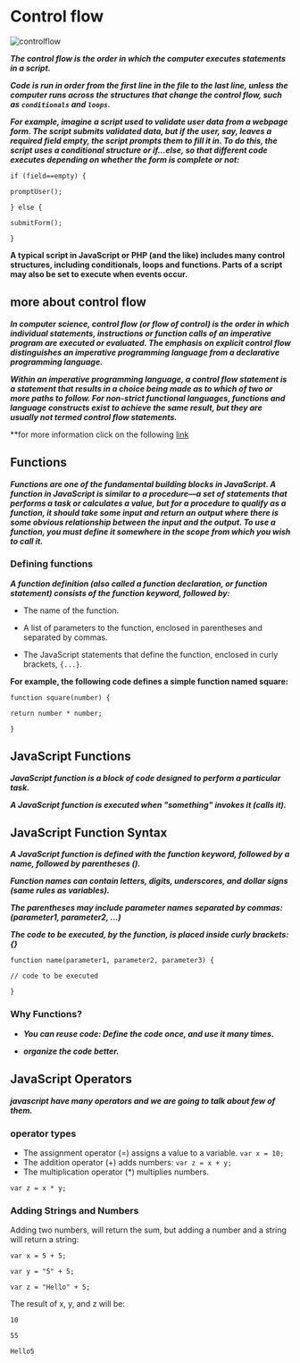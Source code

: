 # Control flow
![controlflow](https://miro.medium.com/max/1820/1*Z1saasjHQBVQWNHKdnh6fw.png)

***The control flow is the order in which the computer executes statements in a script.***

***Code is run in order from the first line in the file to the last line, unless the computer runs across the structures that change the control flow, such as `conditionals` and `loops`.***

***For example, imagine a script used to validate user data from a webpage form. The script submits validated data, but if the user, say, leaves a required field empty, the script prompts them to fill it in. To do this, the script uses a conditional structure or if...else, so that different code executes depending on whether the form is complete or not:***

`if (field==empty) {`

`promptUser();`

`} else {`

`submitForm();`

`}`

**A typical script in JavaScript or PHP (and the like) includes many control structures, including conditionals, loops and functions. Parts of a script may also be set to execute when events occur.**

## more about control flow

***In computer science, control flow (or flow of control) is the order in which individual statements, instructions or function calls of an imperative program are executed or evaluated. The emphasis on explicit control flow distinguishes an imperative programming language from a declarative programming language.***

***Within an imperative programming language, a control flow statement is a statement that results in a choice being made as to which of two or more paths to follow. For non-strict functional languages, functions and language constructs exist to achieve the same result, but they are usually not termed control flow statements.***

**for more information click on the following [link](https://en.wikipedia.org/wiki/Control_flow)


## Functions

***Functions are one of the fundamental building blocks in JavaScript. A function in JavaScript is similar to a procedure—a set of statements that performs a task or calculates a value, but for a procedure to qualify as a function, it should take some input and return an output where there is some obvious relationship between the input and the output. To use a function, you must define it somewhere in the scope from which you wish to call it.***

### Defining functions

***A function definition (also called a function declaration, or function statement) consists of the function keyword, followed by:***

* The name of the function.

* A list of parameters to the function, enclosed in parentheses and separated by commas.

* The JavaScript statements that define the function, enclosed in curly brackets, `{...}`.

**For example, the following code defines a simple function named square:**

`function square(number) {`

`return number * number;`

`}`

## JavaScript Functions

***JavaScript function is a block of code designed to perform a particular task.***

***A JavaScript function is executed when "something" invokes it (calls it).***

## JavaScript Function Syntax

***A JavaScript function is defined with the function keyword, followed by a name, followed by parentheses ().***

***Function names can contain letters, digits, underscores, and dollar signs (same rules as variables).***

***The parentheses may include parameter names separated by commas:***
***(parameter1, parameter2, ...)***

***The code to be executed, by the function, is placed inside curly brackets: {}***

`function name(parameter1, parameter2, parameter3) {`

`// code to be executed`

`}`

### Why Functions?

* ***You can reuse code: Define the code once, and use it many times.***

* ***organize the code better.***

## JavaScript Operators

***javascript have many operators and we are going to talk about few of them.***

### operator types

* The assignment operator (=) assigns a value to a variable.
`var x = 10;`
* The addition operator (+) adds numbers: 
`var z = x + y;`
* The multiplication operator (*) multiplies numbers.

`var z = x * y;`

### Adding Strings and Numbers
 Adding two numbers, will return the sum, but adding a number and a string will return a string:

`var x = 5 + 5;`

`var y = "5" + 5;`

`var z = "Hello" + 5;`

The result of x, y, and z will be:

`10`

`55`

`Hello5`




